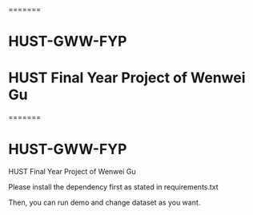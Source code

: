 =======
# HUST-GWW-FYP
HUST Final Year Project of Wenwei Gu
=======
=======
# HUST-GWW-FYP
HUST Final Year Project of Wenwei Gu

Please install the dependency first as stated in requirements.txt

Then, you can run demo and change dataset as you want.
